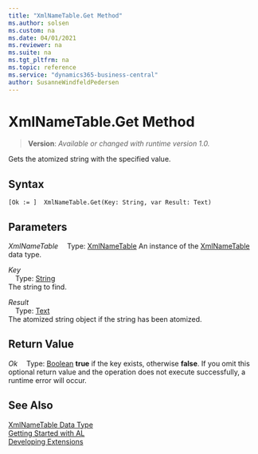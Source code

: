 ```yaml
---
title: "XmlNameTable.Get Method"
ms.author: solsen
ms.custom: na
ms.date: 04/01/2021
ms.reviewer: na
ms.suite: na
ms.tgt_pltfrm: na
ms.topic: reference
ms.service: "dynamics365-business-central"
author: SusanneWindfeldPedersen
---
```

[//]: # (START>DO_NOT_EDIT)
[//]: # (IMPORTANT:Do not edit any of the content between here and the END>DO_NOT_EDIT.)
[//]: # (Any modifications should be made in the .xml files in the ModernDev repo.)
# XmlNameTable.Get Method
> **Version**: _Available or changed with runtime version 1.0._

Gets the atomized string with the specified value.


## Syntax
```
[Ok := ]  XmlNameTable.Get(Key: String, var Result: Text)
```
## Parameters
*XmlNameTable*
&emsp;Type: [XmlNameTable](xmlnametable-data-type.md)
An instance of the [XmlNameTable](xmlnametable-data-type.md) data type.

*Key*  
&emsp;Type: [String](../string/string-data-type.md)  
The string to find.
        
*Result*  
&emsp;Type: [Text](../text/text-data-type.md)  
The atomized string object if the string has been atomized.  


## Return Value
*Ok*
&emsp;Type: [Boolean](../boolean/boolean-data-type.md)
**true** if the key exists, otherwise **false**.  If you omit this optional return value and the operation does not execute successfully, a runtime error will occur.  


[//]: # (IMPORTANT: END>DO_NOT_EDIT)
## See Also
[XmlNameTable Data Type](xmlnametable-data-type.md)  
[Getting Started with AL](../../devenv-get-started.md)  
[Developing Extensions](../../devenv-dev-overview.md)